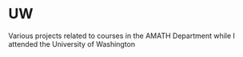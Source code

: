 # UW
Various projects related to courses in the AMATH Department while I attended the University of Washington
